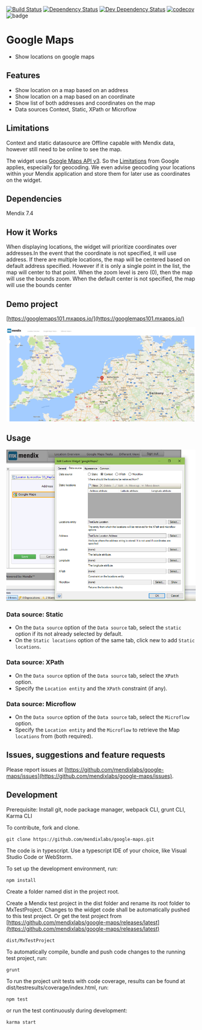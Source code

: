 [![Build Status](https://travis-ci.org/mendixlabs/google-maps.svg?branch=master)](https://travis-ci.org/mendixlabs/google-maps)
[![Dependency Status](https://david-dm.org/mendixlabs/google-maps.svg)](https://david-dm.org/mendixlabs/google-maps)
[![Dev Dependency Status](https://david-dm.org/mendixlabs/google-maps.svg#info=devDependencies)](https://david-dm.org/mendixlabs/google-maps#info=devDependencies)
[![codecov](https://codecov.io/gh/mendixlabs/google-maps/branch/master/graph/badge.svg)](https://codecov.io/gh/mendixlabs/google-maps)
![badge](https://img.shields.io/badge/mendix-7.6.0-green.svg)

# Google Maps
* Show locations on google maps

## Features
* Show location on a map based on an address
* Show location on a map based on an coordinate
* Show list of both addresses and coordinates on the map
* Data sources Context, Static, XPath or Microflow

## Limitations
Context and static datasource are Offline capable with Mendix data, however still need to be online to see the map.

The widget uses [Google Maps API v3](https://developers.google.com/maps/). So the [Limitations](https://developers.google.com/maps/premium/usage-limits)
from Google applies, especially for geocoding. We even advise geocoding your locations within your
Mendix application and store them for later use as coordinates on the widget.

## Dependencies
Mendix 7.4

## How it Works
When displaying locations, the widget will prioritize coordinates over addresses.In the event that 
the coordinate is not specified, it will use address.
If there are multiple locations, the map will be centered based on default address specified.
However if it is only a single point in the list, the map will center to that point.
When the zoom level is zero (0), then the map will use the bounds zoom.
When the default center is not specified, the map will use the bounds center

## Demo project

[https://googlemaps101.mxapps.io/](https://googlemaps101.mxapps.io/)

![Running google maps widget](/assets/usage.png)

## Usage
![Modeler setup google maps widget](/assets/setup.png)

 ### Data source: Static
 - On the `Data source` option of the `Data source` tab, select the `static` option if its not already selected by default.
 - On the `Static locations` option of the same tab, click new to add `Static locations`.
 
 ### Data source: XPath
 - On the `Data source` option of the `Data source` tab, select the `XPath` option.
 - Specify the `Location entity` and the `XPath` constraint (if any).
 
 ### Data source: Microflow
  - On the `Data source` option of the `Data source` tab, select the `Microflow` option.
  - Specify the `Location entity` and the `Microflow` to retrieve the Map `locations` from (both required).

## Issues, suggestions and feature requests
Please report issues at [https://github.com/mendixlabs/google-maps/issues](https://github.com/mendixlabs/google-maps/issues).


## Development
Prerequisite: Install git, node package manager, webpack CLI, grunt CLI, Karma CLI

To contribute, fork and clone.

    git clone https://github.com/mendixlabs/google-maps.git

The code is in typescript. Use a typescript IDE of your choice, like Visual Studio Code or WebStorm.

To set up the development environment, run:

    npm install

Create a folder named dist in the project root.

Create a Mendix test project in the dist folder and rename its root folder to MxTestProject. Changes to the widget code shall be automatically pushed to this test project. Or get the test project from [https://github.com/mendixlabs/google-maps/releases/latest](https://github.com/mendixlabs/google-maps/releases/latest)

    dist/MxTestProject

To automatically compile, bundle and push code changes to the running test project, run:

    grunt

To run the project unit tests with code coverage, results can be found at dist/testresults/coverage/index.html, run:

    npm test

or run the test continuously during development:

    karma start
